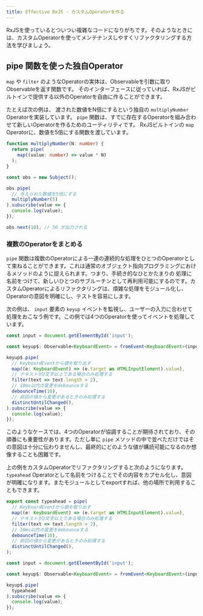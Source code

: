```yaml
---
title: Effective RxJS - カスタムOperatorを作る
---
```


RxJSを使っているとついつい複雑なコードになりがちです。そのようなときには、カスタムOperatorを使ってメンテナンスしやすくリファクタリングする方法を学びましょう。

## pipe 関数を使った独自Operator

`map` や `filter` のようなOperatorの実体は、Observableを引数に取りObservableを返す関数です。 そのインターフェースに従っていれば、RxJSがビルトインで提供する以外のOperatorを自由に作ることができます。

たとえば次の例は、 渡された数値をN倍にするという独自の `multiplyNumber` Operatorを実装しています。 `pipe` 関数は、すでに存在するOperatorを組み合わせて新しいOperatorを作るためのユーティリティです。 RxJSビルトインの `map` Operatorに、数値を5倍にする関数を渡しています。

```typescript
function multiplyNumber(N: number) {
  return pipe(
    map((value: number) => value * N)
  );
}

const obs = new Subject();

obs.pipe(
  // 与えられた数値を5倍にする
  multiplyNumber(5)
).subscribe(value => {
  console.log(value);
});

obs.next(10); // 50 が出力される
```

### 複数のOperatorをまとめる

`pipe` 関数は複数のOperatorによる一連の連続的な処理をひとつのOperatorとして束ねることができます。これは通常のオブジェクト指向プログラミングにおけるメソッドのように捉えられます。つまり、手続き的なひとかたまりの 処理に名前をつけて、新しいひとつのサブルーチンとして再利用可能にするのです。カスタムOperatorによるリファクタリングは、煩雑な処理をモジュール化し、Operatorの意図を明確にし、テストを容易にします。

次の例は、 `input` 要素の `keyup` イベントを監視し、ユーザーの入力に合わせて処理をおこなう例です。この例では4つのOperatorを使ってイベントを処理しています。

```typescript
const input = document.getElementById('input');

const keyup$: Observable<KeyboardEvent> = fromEvent<KeyboardEvent>(input, 'keyup');

keyup$.pipe(
  // KeyboardEventから値を取り出す
  map((e: KeyboardEvent) => (e.target as HTMLInputElement).value),
  // テキストが2文字以上である場合のみ処理する
  filter(text => text.length > 2),
  // 10ms以内の変更をdebounceする
  debounceTime(10),
  // 前回の値から変更があるときのみ処理する
  distinctUntilChanged(),
).subscribe(value => {
  console.log(value);
});

```

このようなケースでは、4つのOperatorが協調することが期待されており、その順番にも重要性があります。ただし単に `pipe` メソッドの中で並べただけではその意図は十分に伝わりませんし、最終的にどのような値が購読可能になるのか想像することも困難です。

上の例をカスタムOperatorでリファクタリングすると次のようになります。 `typeahead` Operatorとして名前をつけることでその内容をカプセル化し、意図が明確になります。またモジュールとしてexportすれば、他の場所で利用することもできます。

```typescript
export const typeahead = pipe(
  // KeyboardEventから値を取り出す
  map((e: KeyboardEvent) => (e.target as HTMLInputElement).value),
  // テキストが2文字以上である場合のみ処理する
  filter(text => text.length > 2),
  // 10ms以内の変更をdebounceする
  debounceTime(10),
  // 前回の値から変更があるときのみ処理する
  distinctUntilChanged(),
);

const input = document.getElementById('input');

const keyup$: Observable<KeyboardEvent> = fromEvent<KeyboardEvent>(input, 'keyup');

keyup$.pipe(
  typeahead
).subscribe(value => {
  console.log(value);
});
```

